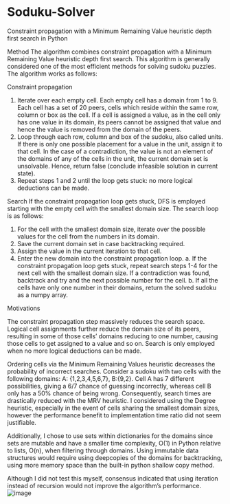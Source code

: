 # Soduku-Solver
Constraint propagation with a Minimum Remaining Value heuristic depth first search in Python

Method
The algorithm combines constraint propagation with a Minimum Remaining Value heuristic depth first search. This algorithm is generally considered one of the most efficient methods for solving sudoku puzzles. The algorithm works as follows:

Constraint propagation 
1.	Iterate over each empty cell. Each empty cell has a domain from 1 to 9. Each cell has a set of 20 peers, cells which reside within the same row, column or box as the cell. If a cell is assigned a value, as in the cell only has one value in its domain, its peers cannot be assigned that value and hence the value is removed from the domain of the peers. 
2.	Loop through each row, column and box of the sudoku, also called units. If there is only one possible placement for a value in the unit, assign it to that cell. In the case of a contradiction, the value is not an element of the domains of any of the cells in the unit, the current domain set is unsolvable. Hence, return false (conclude infeasible solution in current state).
3.	Repeat steps 1 and 2 until the loop gets stuck: no more logical deductions can be made.

Search 
If the constraint propagation loop gets stuck, DFS is employed starting with the empty cell with the smallest domain size. The search loop is as follows:

1.	For the cell with the smallest domain size, iterate over the possible values for the cell from the numbers in its domain.
2.	Save the current domain set in case backtracking required.
3.	Assign the value in the current iteration to that cell.
4.	Enter the new domain into the constraint propagation loop.
a.	If the constraint propagation loop gets stuck, repeat search steps 1-4 for the next cell with the smallest domain size. If a contradiction was found, backtrack and try and the next possible number for the cell. 
b.	If all the cells have only one number in their domains, return the solved sudoku as a numpy array.

Motivations

The constraint propagation step massively reduces the search space. Logical cell assignments further reduce the domain size of its peers, resulting in some of those cells’ domains reducing to one number, causing those cells to get assigned to a value and so on. Search is only employed when no more logical deductions can be made. 

Ordering cells via the Minimum Remaining Values heuristic decreases the probability of incorrect searches. Consider a sudoku with two cells with the following domains: A: {1,2,3,4,5,6,7}, B:{9,2}. Cell A has 7 different possibilities, giving a 6/7 chance of guessing incorrectly, whereas cell B only has a 50% chance of being wrong. Consequently, search times are drastically reduced with the MRV heuristic. I considered using the Degree heuristic, especially in the event of cells sharing the smallest domain sizes, however the performance benefit to implementation time ratio did not seem justifiable. 

Additionally, I chose to use sets within dictionaries for the domains since sets are mutable and have a smaller time complexity, O(1) in Python relative to lists, O(n), when filtering through domains. Using immutable data structures would require using deepcopies of the domains for backtracking, using more memory space than the built-in python shallow copy method.

Although I did not test this myself, consensus indicated that using iteration instead of recursion would not improve the algorithm’s performance.
![image](https://github.com/arashid9-1/Soduku-Solver/assets/109870775/1af5c0e3-1be9-41b8-bcc2-3d742cc7b19f)

